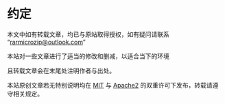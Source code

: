 # 约定

本文中如有转载文章，均已与原站取得授权，如有疑问请联系 “<rarmicrozip@outlook.com>”

本站对一些文章进行了适当的修改和删减，以适合当下的环境

且转载文章会在末尾处注明作者与出处。

本站原创文章若无特别说明均在 [MIT](./licenses/LICENSE-MIT.md) 与 [Apache2](./licenses/LICENSE-APACHE.md) 的双重许可下发布，转载请遵守相关规定。
